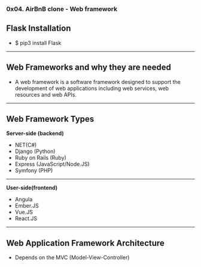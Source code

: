 ### 0x04. AirBnB clone - Web framework

## Flask Installation
- $ pip3 install Flask
---

## Web Frameworks and why they are needed
- A web framework is a software framework designed to support the development of web applications including web services, web resources and web APIs.
---

## Web Framework Types
<b> Server-side (backend)</b>
- NET(C#)
- Django (Python)
- Ruby on Rails (Ruby)
- Express (JavaScript/Node.JS)
- Symfony (PHP)
---

<b> User-side(frontend)</b>
- Angula
- Ember.JS
- Vue.JS
- React.JS
---

## Web Application Framework Architecture
- Depends on the MVC (Model-View-Controller)
